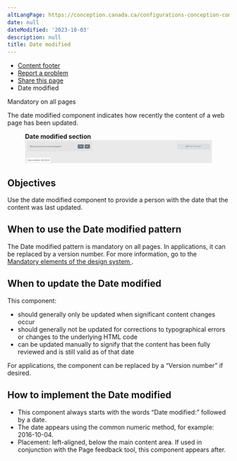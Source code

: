 ```yaml
---
altLangPage: https://conception.canada.ca/configurations-conception-communes/date-modification.html
date: null
dateModified: '2023-10-03'
description: null
title: Date modified
---
```



<div>
   <div class="gc-stp-stp">
   <div class="row">
    <ul class="toc lst-spcd col-md-12">
     <li class="col-md-4 col-sm-6">
      <a class="list-group-item" href="site-footer-content.html">
       Content
			footer
      </a>
     </li>
     <li class="col-md-4 col-sm-6">
      <a class="list-group-item" href="report-problem.html">
       Report a problem
      </a>
     </li>
     <li class="col-md-4 col-sm-6">
      <a class="list-group-item" href="share-page.html">
       Share this page
      </a>
     </li>
     <li class="col-md-4 col-sm-6">
      <a class="list-group-item active">
       Date modified
      </a>
     </li>
    </ul>
   </div>
  </div>
  <section>
   <p>
    <span class="label label-danger">
     Mandatory on all pages
    </span>
   </p>
   <p>
    The date modified component indicates how recently the content of a web page has been updated.
   </p>
   <figure>
    <figcaption>
     <b>
      Date modified section
     </b>
    </figcaption>
    <img alt="Date modified: 2023-08-01' appears highlighted below the main content area." src="../images/datemod-en.png"/>
   </figure>
  </section>
  <section>
   <h2>
    Objectives
   </h2>
   <p>
    Use the date modified component to provide a person with the date that the content was last updated.
   </p>
  </section>
  <section>
   <h2>
    When to use the Date modified pattern
   </h2>
   <p>
    The Date modified pattern is mandatory on all pages. In applications, it can be replaced by a version number. For
		more information, go to the
    <a href="{{ site.url }}/architecture/mandatory-elements.html#header-footer">
     Mandatory
			elements of the design system
    </a>
    .
   </p>
  </section>
  <section>
   <h2>
    When to update the Date modified
   </h2>
   <p>
    This component:
   </p>
   <ul>
    <li>
     should generally only be updated when significant content changes occur
    </li>
    <li>
     should generally not be updated for corrections to typographical errors or changes to the underlying HTML code
    </li>
    <li>
     can be updated manually to signify that the content has been fully reviewed and is still valid as of that date
    </li>
   </ul>
   <p>
    For applications, the component can be replaced by a “Version number” if desired.
   </p>
  </section>
  <section>
   <h2>
    How to implement the Date modified
   </h2>
   <ul>
    <li>
     This component always starts with the words “Date modified:” followed by a date.
    </li>
    <li>
     The date appears using the common numeric method, for example: 2016-10-04.
    </li>
    <li>
     Placement: left-aligned, below the main content area. If used in conjunction with the Page feedback tool, this component appears after.
    </li>
   </ul>
  </section>
 </p>
</div>




